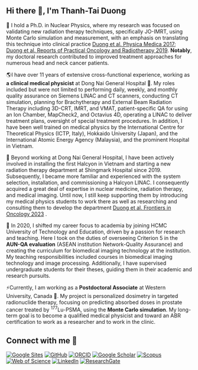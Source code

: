 ## Hi there 👋, I'm Thanh-Tai Duong
🌱 I hold a Ph.D. in Nuclear Physics, where my research was focused on validating new radiation therapy techniques, specifically JO-IMRT, using Monte Carlo simulation and measurement, with an emphasis on translating this technique into clinical practice [Duong et al. Physica Medica 2017](https://doi.org/10.1016/j.ejmp.2017.05.059); [Duong et al. Reports of Practical Oncology and Radiotherapy 2019](https://doi.org/10.1016/j.rpor.2018.11.004). **Notably**, my doctoral research contributed to improved treatment approaches for numerous head and neck cancer patients.

:earth_americas:I have over 11 years of extensive cross-functional experience, working as **a clinical medical physicist** at Dong Nai General Hospital :hospital:. My roles included but were not limited to performing daily, weekly, and monthly quality assurance on Siemens LINAC and CT scanners, conducting CT simulation, planning for Brachytherapy and External Beam Radiation Therapy including 3D-CRT, IMRT, and VMAT, patient-specific QA for using an Ion Chamber, MapCheck2, and Octavius 4D, operating a LINAC to deliver treatment plans, oversight of special treatment procedures. In addition, I have been well trained on medical physics by the International Centre for Theoretical Physics (ICTP, Italy), Hokkaido University (Japan), and the International Atomic Energy Agency (Malaysia), and the prominent Hospital in Vietnam.

🔭 Beyond working at Dong Nai General Hospital, I have been actively involved in installing the first Halcyon in Vietnam and starting a new radiation therapy department at Shingmark Hospital since 2019. Subsequently, I became more familiar and experienced with the system selection, installation, and commissioning a Halcyon LINAC. I consequently acquired a great deal of expertise in nuclear medicine, radiation therapy, and medical imaging. Until now, I still keep supporting them by introducing my medical physics students to work there as well as researching and consulting them to develop the department [Duong et al. Frontiers in Oncology 2023](https://doi.org/10.3389/fonc.2023.1259416)
.

:apple: In 2020, I shifted my career focus to academia by joining HCMC University of Technology and Education, driven by a passion for research and teaching. Here I took on the duties of overseeing Criterion 5 in the **AUN-QA evaluation** (ASEAN institution Network-Quality Assurance) and creating the curriculum for biomedical imaging technology at the institution. My teaching responsibilities included courses in biomedical imaging technology and image processing. Additionally, I have supervised undergraduate students for their theses, guiding them in their academic and research pursuits.

⚡Currently, I am working as a **Postdoctoral Associate** at Western University, Canada :100:. My project is personalized dosimetry in targeted radionuclide therapy, focusing on predicting absorbed doses in prostate cancer treated by <sup>177</sup>Lu-PSMA, using the **Monte Carlo simulation**. My long-term goal is to become a qualified medical physicist and toward an ABR certification to work as a researcher and to work in the clinic.


## Connect with me 💬

[![Google Sites](https://img.shields.io/badge/-Google%20Sites-4285F4?style=flat-square&logo=Google%20Sites&logoColor=white)](https://sites.google.com/view/drduongthanhtai/home)
[![GitHub](https://img.shields.io/badge/-GitHub-181717?style=flat-square&logo=github&logoColor=white)](https://github.com/thanhtaiphys)
[![ORCID](https://img.shields.io/badge/-ORCID-A6CE39?style=flat-square&logo=ORCID&logoColor=white)](https://orcid.org/0000-0001-7276-8105)
[![Google Scholar](https://img.shields.io/badge/-Google%20Scholar-4285F4?style=flat-square&logo=Google%20Scholar&logoColor=white)](https://scholar.google.com/citations?hl=en&user=D_fwrx4AAAAJ&view_op=list_works&sortby=pubdate)
[![Scopus](https://img.shields.io/badge/-Scopus-00A676?style=flat-square&logo=Scopus&logoColor=white)](https://www.scopus.com/authid/detail.uri?authorId=57194330291)
[![Web of Science](https://img.shields.io/badge/-Web%20of%20Science-F58025?style=flat-square&logo=Web%20of%20Science&logoColor=white)](https://www.webofscience.com/wos/author/record/U-9445-2018)
[![LinkedIn](https://img.shields.io/badge/-LinkedIn-0077B5?style=flat-square&logo=LinkedIn&logoColor=white)](https://www.linkedin.com/in/drduongthanhtai/)
[![ResearchGate](https://img.shields.io/badge/-ResearchGate-00CCBB?style=flat-square&logo=ResearchGate&logoColor=white)](https://www.researchgate.net/profile/Duong-Thanh-Tai-2)


<!--
**thanhtaiphys/thanhtaiphys** is a ✨ _special_ ✨ repository because its `README.md` (this file) appears on your GitHub profile.

Here are some ideas to get you started:

- 🔭 I’m currently working on ...
- 🌱 I’m currently learning ...
- 👯 I’m looking to collaborate on ...
- 🤔 I’m looking for help with ...
- 💬 Ask me about ...
- 📫 How to reach me: ...
- 😄 Pronouns: ...
- ⚡ Fun fact: ...
-->

